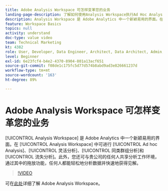 ```yaml
---
title: Adobe Analysis Workspace 可怎样变革您的业务
landing-page-description: 了解如何使用Analysis Workspace执行Ad Hoc Analysis、灵活分析、同类群组分析和流失分析。
description: Analysis Workspace 是 Adobe Analytics 中一个新颖易用的界面。在 Analysis Workspace 中可进行 Ad hoc Analysis、灵活分析、同类群组分析和流失分析。此外，您还可与贵公司的任何人共享分析工作环境，通过其中的拖放功能，任何人都能轻松地分析数据并快速地获得见解。
feature: Workspace Basics
topics: null
activity: understand
doc-type: value video
team: Technical Marketing
kt: 4382
role: User, Developer, Data Engineer, Architect, Data Architect, Admin, Leader
level: Beginner
exl-id: 6e23fcf4-b4e2-4370-8904-801a13acf651
source-git-commit: f08de1c175fc5d77d574b8abd9ad3e826661237d
workflow-type: tm+mt
source-wordcount: '163'
ht-degree: 89%

---
```


# Adobe Analysis Workspace 可怎样变革您的业务

[!UICONTROL Analysis Workspace] 是 Adobe Analytics 中一个新颖易用的界面。在 [!UICONTROL Analysis Workspace] 中可进行 [!UICONTROL Ad hoc Analysis]、[!UICONTROL 灵活分析]、[!UICONTROL 同类群组分析]和[!UICONTROL 流失分析]。此外，您还可与贵公司的任何人共享分析工作环境，通过其中的拖放功能，任何人都能轻松地分析数据并快速地获得见解。

>[!VIDEO](https://video.tv.adobe.com/v/31501/?quality=12)

可在[此处](https://www.adobe.com/cn/analytics/ad-hoc-analysis.html?sdid=T32PLYTV&amp;mv=search)详细了解 Adobe Analysis Workspace。
